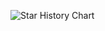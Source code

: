 ![Star History Chart](https://pixel-profile.vercel.app/api/github-stats?username=H-T-H&screen_effect=true&background=linear-gradient(to%20bottom%20right%2C%20%232aeeff%2C%20%235580eb))
